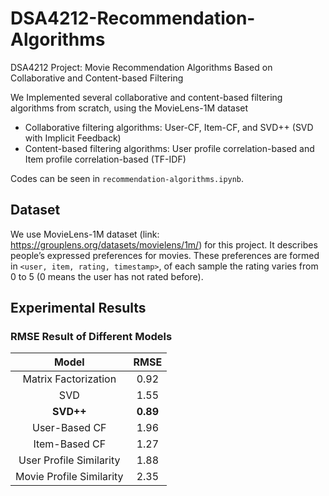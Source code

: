 # DSA4212-Recommendation-Algorithms
DSA4212 Project: Movie Recommendation Algorithms Based on Collaborative and Content-based Filtering

We Implemented several collaborative and content-based filtering algorithms from scratch, using the MovieLens-1M dataset
* Collaborative filtering algorithms: User-CF, Item-CF, and SVD++ (SVD with Implicit Feedback)
* Content-based filtering algorithms: User profile correlation-based and Item profile correlation-based (TF-IDF)

Codes can be seen in `recommendation-algorithms.ipynb`.

## Dataset

We use MovieLens-1M dataset (link: https://grouplens.org/datasets/movielens/1m/) for this project. It describes people’s expressed preferences for movies. These preferences are formed in `<user, item, rating, timestamp>`, of each sample the rating varies from 0 to 5 (0 means the user has not rated before).

## Experimental Results
### RMSE Result of Different Models
Model | RMSE
:--: | :--:
Matrix Factorization  | 0.92
SVD | 1.55
**SVD++** | **0.89**
User-Based CF | 1.96
Item-Based CF | 1.27
User Profile Similarity | 1.88
Movie Profile Similarity | 2.35
